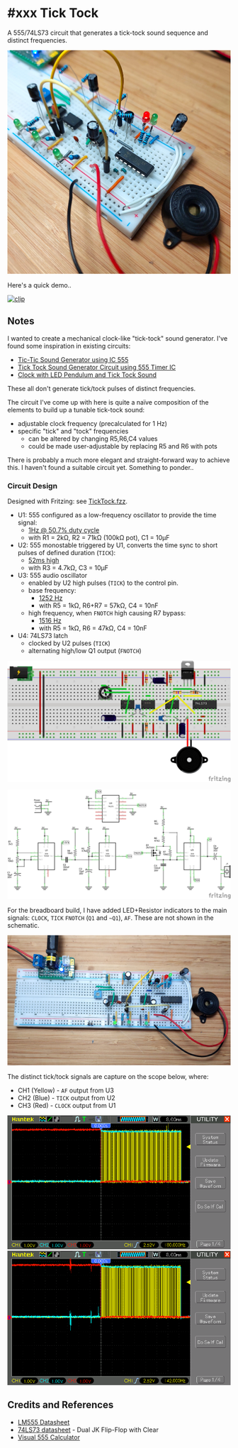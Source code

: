 # #xxx Tick Tock

A 555/74LS73 circuit that generates a tick-tock sound sequence and distinct frequencies.

![Build](./assets/TickTock_build.jpg?raw=true)

Here's a quick demo..

[![clip](https://img.youtube.com/vi/mF_1F4_U8xQ/0.jpg)](https://www.youtube.com/watch?v=mF_1F4_U8xQ)

## Notes

I wanted to create a mechanical clock-like "tick-tock" sound generator. I've found some inspiration in existing circuits:

* [Tic-Tic Sound Generator using IC 555](https://www.circuits-diy.com/tic-tic-sound-generator-using-ic-555/)
* [Tick Tock Sound Generator Circuit using 555 Timer IC](https://elonics.org/tick-tock-sound-generator-circuit-using-555-ic/)
* [Clock with LED Pendulum and Tick Tock Sound](https://circuitdigest.com/electronic-circuits/clock-with-led-pendulum-with-tick-tock-sound)

These all don't generate tick/tock pulses of distinct frequencies.

The circuit I've come up with here is quite a naïve composition
of the elements to build up a tunable tick-tock sound:

* adjustable clock frequency (precalculated for 1 Hz)
* specific "tick" and "tock" frequencies
    * can be altered by changing R5,R6,C4 values
    * could be made user-adjustable by replacing R5 and R6 with pots

There is probably a much more elegant and straight-forward way to achieve this. I haven't found a suitable circuit yet.
Something to ponder..

### Circuit Design

Designed with Fritzing: see [TickTock.fzz](./TickTock.fzz).

* U1: 555 configured as a low-frequency oscillator to provide the time signal:
    * [1Hz @ 50.7% duty cycle](https://visual555.tardate.com/?mode=astable&r1=2&r2=71&c=10)
    * with R1 = 2kΩ, R2 = 71kΩ (100kΩ pot), C1 = 10µF
* U2: 555 monostable triggered by U1, converts the time sync to short pulses of defined duration (`TICK`):
    * [52ms high](https://visual555.tardate.com/?mode=monostable&r1=4.7&c=10)
    * with R3 = 4.7kΩ, C3 = 10µF
* U3: 555 audio oscillator
    * enabled by U2 high pulses (`TICK`) to the control pin.
    * base frequency:
        * [1252 Hz](https://visual555.tardate.com/?mode=astable&r1=1&r2=57&c=0.01)
        * with R5 = 1kΩ, R6+R7 = 57kΩ, C4 = 10nF
    * high frequency, when `FNOTCH` high causing R7 bypass:
        * [1516 Hz](https://visual555.tardate.com/?mode=astable&r1=1&r2=47&c=0.01)
        * with R5 = 1kΩ, R6 = 47kΩ, C4 = 10nF
* U4: 74LS73 latch
    * clocked by U2 pulses (`TICK`)
    * alternating high/low Q1 output (`FNOTCH`)

![bb](./assets/TickTock_bb.jpg?raw=true)

![schematic](./assets/TickTock_schematic.jpg?raw=true)

For the breadboard build, I have added LED+Resistor indicators to the main signals: `CLOCK`, `TICK` `FNOTCH` (`Q1` and `~Q1`), `AF`.
These are not shown in the schematic.

![bb_build](./assets/TickTock_bb_build.jpg?raw=true)

The distinct tick/tock signals are capture on the scope below, where:

* CH1 (Yellow) - `AF` output from U3
* CH2 (Blue) - `TICK` output from U2
* CH3 (Red) - `CLOCK` output from U1

![scope-tick](./assets/scope-tick.gif)
![scope-tock](./assets/scope-tock.gif)

## Credits and References

* [LM555 Datasheet](https://www.futurlec.com/Linear/LM555CN.shtml)
* [74LS73 datasheet](https://www.futurlec.com/74LS/74LS73.shtml) - Dual JK Flip-Flop with Clear
* [Visual 555 Calculator](https://visual555.tardate.com)
